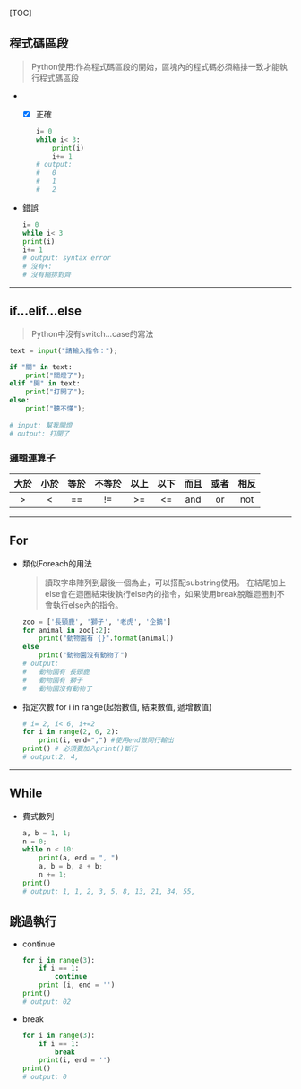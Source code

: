 [TOC]

## 程式碼區段

> Python使用:作為程式碼區段的開始，區塊內的程式碼必須縮排一致才能執行程式碼區段

- - [x] 正確

	```python
	i= 0
	while i< 3:
	    print(i)
	    i+= 1
	# output:
	#	0
	#	1
	#	2
	```

- 錯誤

	```python
	i= 0
	while i< 3
	print(i)
	i+= 1
	# output: syntax error
	# 沒有+:
	# 沒有縮排對齊
	```

---

## if...elif...else

> Python中沒有switch...case的寫法

```python
text = input("請輸入指令：");

if "關" in text:
    print("關燈了");
elif "開" in text:
    print("打開了");
else:
    print("聽不懂");
    
# input: 幫我開燈
# output: 打開了
```

### 邏輯運算子

| 大於 | 小於 | 等於 | 不等於 | 以上 | 以下 | 而且 | 或者 | 相反 |
| :--: | :--: | :--: | :----: | :--: | :--: | :--: | :--: | :--: |
|  >   |  <   |  ==  |   !=   |  >=  |  <=  | and  |  or  | not  |

---

## For

- 類似Foreach的用法

	> 讀取字串陣列到最後一個為止，可以搭配substring使用。
	> 在結尾加上else會在迴圈結束後執行else內的指令，如果使用break脫離迴圈則不會執行else內的指令。

	```python
	zoo = ['長頸鹿', '獅子', '老虎', '企鵝']
	for animal in zoo[:2]:
		print("動物園有 {}".format(animal))
	else
		print("動物園沒有動物了")
	# output:
	#	動物園有 長頸鹿
	#	動物園有 獅子
	#	動物園沒有動物了
	```

- 指定次數 for i in range(起始數值, 結束數值, 遞增數值)

	```python
	# i= 2, i< 6, i+=2
	for i in range(2, 6, 2):
		print(i, end=",") #使用end做同行輸出
	print() # 必須要加入print()斷行
	# output:2, 4,
	```

---

## While

- 費式數列

	```python
	a, b = 1, 1;
	n = 0;
	while n < 10:
	    print(a, end = ", ")
	    a, b = b, a + b;
	    n += 1;    
	print()
	# output: 1, 1, 2, 3, 5, 8, 13, 21, 34, 55,
	```

## 跳過執行

- continue

	```python
	for i in range(3):
	    if i == 1:
	        continue
	    print (i, end = '')
	print()
	# output: 02
	```

- break

	```python
	for i in range(3):
		if i == 1:
	        break
		print(i, end = '')
	print()
	# output: 0
	```